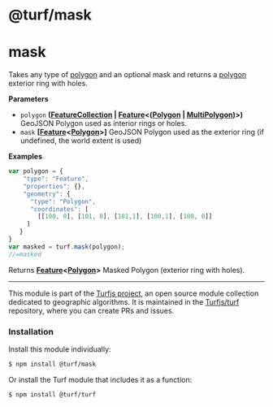 # @turf/mask

# mask

Takes any type of [polygon](http://geojson.org/geojson-spec.html#polygon) and an optional mask and returns a [polygon](http://geojson.org/geojson-spec.html#polygon) exterior ring with holes.

**Parameters**

-   `polygon` **([FeatureCollection](http://geojson.org/geojson-spec.html#feature-collection-objects) \| [Feature](http://geojson.org/geojson-spec.html#feature-objects)&lt;([Polygon](http://geojson.org/geojson-spec.html#polygon) \| [MultiPolygon](http://geojson.org/geojson-spec.html#multipolygon))>)** GeoJSON Polygon used as interior rings or holes.
-   `mask` **\[[Feature](http://geojson.org/geojson-spec.html#feature-objects)&lt;[Polygon](http://geojson.org/geojson-spec.html#polygon)>]** GeoJSON Polygon used as the exterior ring (if undefined, the world extent is used)

**Examples**

```javascript
var polygon = {
    "type": "Feature",
    "properties": {},
    "geometry": {
      "type": "Polygon",
      "coordinates": [
        [[100, 0], [101, 0], [101,1], [100,1], [100, 0]]
     ]
   }
}
var masked = turf.mask(polygon);
//=masked
```

Returns **[Feature](http://geojson.org/geojson-spec.html#feature-objects)&lt;[Polygon](http://geojson.org/geojson-spec.html#polygon)>** Masked Polygon (exterior ring with holes).

<!-- This file is automatically generated. Please don't edit it directly:
if you find an error, edit the source file (likely index.js), and re-run
./scripts/generate-readmes in the turf project. -->

---

This module is part of the [Turfjs project](http://turfjs.org/), an open source
module collection dedicated to geographic algorithms. It is maintained in the
[Turfjs/turf](https://github.com/Turfjs/turf) repository, where you can create
PRs and issues.

### Installation

Install this module individually:

```sh
$ npm install @turf/mask
```

Or install the Turf module that includes it as a function:

```sh
$ npm install @turf/turf
```
